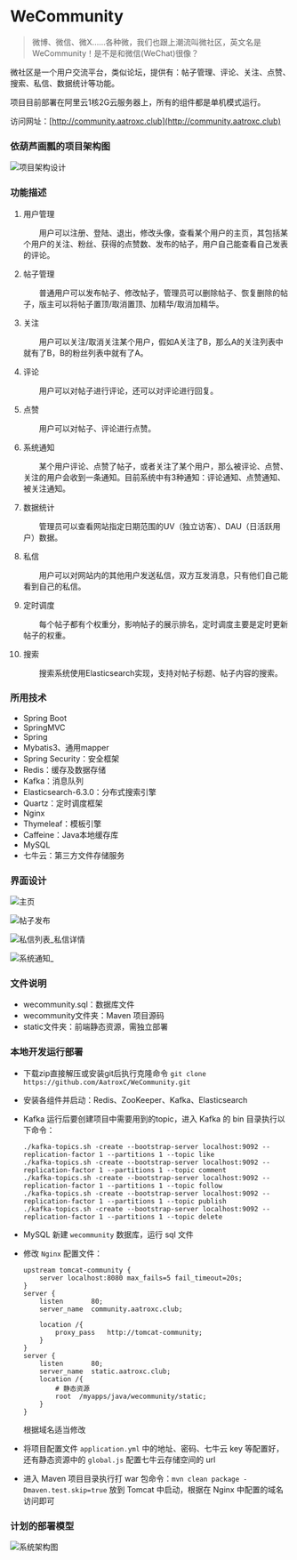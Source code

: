 # WeCommunity
> 微博、微信、微X......各种微，我们也跟上潮流叫微社区，英文名是 WeCommunity！是不是和微信(WeChat)很像？

微社区是一个用户交流平台，类似论坛，提供有：帖子管理、评论、关注、点赞、搜索、私信、数据统计等功能。

项目目前部署在阿里云1核2G云服务器上，所有的组件都是单机模式运行。

访问网址：[http://community.aatroxc.club](http://community.aatroxc.club)


### 依葫芦画瓢的项目架构图

![项目架构设计](https://i.loli.net/2020/07/01/umXATrRW2PCLhEI.png)


### 功能描述

1. 用户管理

   &emsp;&emsp;用户可以注册、登陆、退出，修改头像，查看某个用户的主页，其包括某个用户的关注、粉丝、获得的点赞数、发布的帖子，用户自己能查看自己发表的评论。

2. 帖子管理

   &emsp;&emsp;普通用户可以发布帖子、修改帖子，管理员可以删除帖子、恢复删除的帖子，版主可以将帖子置顶/取消置顶、加精华/取消加精华。

3. 关注

   &emsp;&emsp;用户可以关注/取消关注某个用户，假如A关注了B，那么A的关注列表中就有了B，B的粉丝列表中就有了A。

4. 评论

   &emsp;&emsp;用户可以对帖子进行评论，还可以对评论进行回复。

5. 点赞

   &emsp;&emsp;用户可以对帖子、评论进行点赞。

6. 系统通知

   &emsp;&emsp;某个用户评论、点赞了帖子，或者关注了某个用户，那么被评论、点赞、关注的用户会收到一条通知。目前系统中有3种通知：评论通知、点赞通知、被关注通知。

7. 数据统计

   &emsp;&emsp;管理员可以查看网站指定日期范围的UV（独立访客）、DAU（日活跃用户）数据。

8. 私信

   &emsp;&emsp;用户可以对网站内的其他用户发送私信，双方互发消息，只有他们自己能看到自己的私信。

9. 定时调度

   &emsp;&emsp;每个帖子都有个权重分，影响帖子的展示排名，定时调度主要是定时更新帖子的权重。

10. 搜索

    &emsp;&emsp;搜索系统使用Elasticsearch实现，支持对帖子标题、帖子内容的搜索。



### 所用技术

- Spring Boot
- SpringMVC
- Spring
- Mybatis3、通用mapper
- Spring Security：安全框架
- Redis：缓存及数据存储
- Kafka：消息队列
- Elasticsearch-6.3.0：分布式搜索引擎
- Quartz：定时调度框架
- Nginx
- Thymeleaf：模板引擎
- Caffeine：Java本地缓存库
- MySQL
- 七牛云：第三方文件存储服务



### 界面设计

![主页](https://i.loli.net/2020/07/01/VbQYPd9wvWzxjy8.jpg "主页")

![帖子发布](https://i.loli.net/2020/07/01/ANeDU75GaMB36ZT.jpg "帖子发布")

![私信列表_私信详情](https://i.loli.net/2020/07/01/p6HQtoPlJXNGdwz.jpg "私信列表_私信详情")

![系统通知_](https://i.loli.net/2020/07/01/mbvtnlCgZyYWqLS.jpg "系统通知_")



### 文件说明

- wecommunity.sql：数据库文件
- wecommunity文件夹：Maven 项目源码
- static文件夹：前端静态资源，需独立部署



### 本地开发运行部署

- 下载zip直接解压或安装git后执行克隆命令 `git clone https://github.com/AatroxC/WeCommunity.git`

- 安装各组件并启动：Redis、ZooKeeper、Kafka、Elasticsearch

- Kafka 运行后要创建项目中需要用到的topic，进入 Kafka 的 bin 目录执行以下命令：

  ```shell
  ./kafka-topics.sh -create --bootstrap-server localhost:9092 --replication-factor 1 --partitions 1 --topic like
  ./kafka-topics.sh -create --bootstrap-server localhost:9092 --replication-factor 1 --partitions 1 --topic comment
  ./kafka-topics.sh -create --bootstrap-server localhost:9092 --replication-factor 1 --partitions 1 --topic follow
  ./kafka-topics.sh -create --bootstrap-server localhost:9092 --replication-factor 1 --partitions 1 --topic publish
  ./kafka-topics.sh -create --bootstrap-server localhost:9092 --replication-factor 1 --partitions 1 --topic delete
  ```

- MySQL 新建 `wecommunity` 数据库，运行 sql 文件

- 修改 `Nginx` 配置文件：

  ```nginx
  upstream tomcat-community {
      server localhost:8080 max_fails=5 fail_timeout=20s;
  }
  server {
      listen       80;
      server_name  community.aatroxc.club;
  
      location /{
          proxy_pass   http://tomcat-community;
      }
  }
  server {
      listen       80;
      server_name  static.aatroxc.club;
      location /{
          # 静态资源
          root  /myapps/java/wecommunity/static;
      }
  }
  ```

  根据域名适当修改

- 将项目配置文件 `application.yml` 中的地址、密码、七牛云 key 等配置好，还有静态资源中的 `global.js` 配置七牛云存储空间的 url

- 进入 Maven 项目目录执行打 war 包命令：`mvn clean package -Dmaven.test.skip=true` 放到 Tomcat 中启动，根据在 Nginx 中配置的域名访问即可

  


### 计划的部署模型

![系统架构图](https://i.loli.net/2020/07/01/aeb4DlWr6GcAOJ8.jpg "系统架构图")

